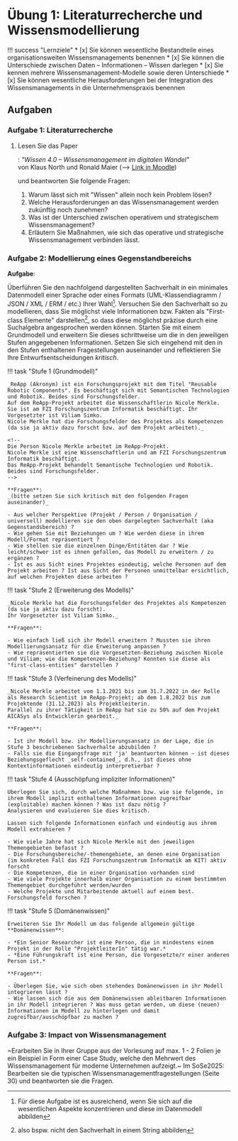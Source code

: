 # Übung 1: Literaturrecherche und Wissensmodellierung

!!! success "Lernziele"
    * [x] Sie können wesentliche Bestandteile eines organisationsweiten Wissensmanagements benennen
    * [x] Sie können die Unterschiede zwischen Daten – Informationen – Wissen  darlegen
    * [x] Sie kennen mehrere Wissensmanagement-Modelle sowie deren Unterschiede
    * [x] Sie können wesentliche Herausforderungen bei der Integration des Wissensmanagements in die Unternehmenspraxis benennen

<!-- !!! warning
    **Aufgabe 1 & 2** sind die PVL für das Modul und müssen bis zur 2. Einheit bearbeitet und via Moodle hochgeladen werden.  -->


## Aufgaben

### Aufgabe 1: Literaturrecherche 

1. Lesen Sie das Paper

    : _"Wissen 4.0 – Wissensmanagement im digitalen Wandel"_  
    von Klaus North und Ronald Maier (--> [Link in Moodle](https://lernen.h-da.de/mod/resource/view.php?id=354866))

    und beantworten Sie folgende Fragen:

    1. Warum lässt sich mit "Wissen" allein noch kein Problem lösen?
    2. Welche Herausforderungen an das Wissensmanagement werden zukünftig noch zunehmen?
    3. Was ist der Unterschied zwischen operativem und strategischem Wissensmanagement?
    4. Erläutern Sie Maßnahmen, wie sich das operative und strategische Wissensmanagement verbinden lässt.


<!--
1. Lesen Sie das **Kapitel 1 - 3** des Buchs
   
    : _"Wissen managen – Wie Unternehmen ihre wertvollste Ressource optimal nutzen" (7. Auflage)_  
    von Gilbert Probst, Steffen Raub, Kai Romhardt ([Link in Moodle](https://lernen.h-da.de/mod/resource/view.php?id=354825)) 
    
    und beantworten Sie folgende Fragen:

    1. Erläutern Sie anhand eines selbst gewählten Beispiels, wie sich die Wertschöpfung durch steigende Wissensintensität bzw. wissensintensive Technologien verändert und verbessert hat (cf. S.7 Intelligente Produkte)
    2. Tragen Sie Maßnahmen zusammen, die den Aufbau einer kollektiven Wissensbasis im Unternehmen unterstützen. Wie kann dies managementseitig ebenfalls unterstützt und gefördert werden?
    3. Erläutern Sie, warum eine kollektive Wissensbasis mehr ist, als die Summe der Experten eines Unternehmens.
    4. Warum ist das Konzept der "Lernenden Organisation" auch in nicht hoch-dynamischen Wirtschaftszweigen wichtig? 
-->



### Aufgabe 2: Modellierung eines Gegenstandbereichs

**Aufgabe**:

Überführen Sie den nachfolgend dargestellten Sachverhalt in ein minimales Datenmodell einer Sprache oder eines Formats (UML-Klassendiagramm / JSON / XML / ERM / etc.) Ihrer Wahl[^2]. Versuchen Sie den Sachverhalt so zu modellieren, dass Sie möglichst viele Informationen bzw. Fakten als "First-class Elemente" darstellen[^3], so dass diese möglichst präzise durch eine Suchalgebra angesprochen werden können. Starten Sie mit einem Grundmodell und erweitern Sie dieses schrittweise um die in den jeweiligen Stufen angegebenen Informationen. Setzen Sie sich eingehend mit den in den Stufen enthaltenen Fragestellungen auseinander und reflektieren Sie Ihre Entwurfsentscheidungen _kritisch_.

<!-- !!! todo "Neue Aufgabe im SoSe 2024" -->
!!! task "Stufe 1 (Grundmodell)"

    _ReApp (Akronym) ist ein Forschungsprojekt mit dem Titel "Reusable Robotic Components". Es beschäftigt sich mit Semantischen Technologien und Robotik. Beides sind Forschungsfelder. 
    Auf dem ReApp-Projekt arbeitet die Wissenschaftlerin Nicole Merkle. Sie ist am FZI Forschungszentrum Informatik beschäftigt. Ihr Vorgesetzter ist Viliam Simko. 
    Nicole Merkle hat die Forschungsfelder des Projektes als Kompetenzen (da sie ja aktiv dazu forscht bzw. auf dem Projekt arbeitet)._

    <!-- 
    Die Person Nicole Merkle arbeitet im ReApp-Projekt.
    Nicole Merkle ist eine Wissenschaftlerin und am FZI Forschungszentrum Informatik beschäftigt.
    Das ReApp-Projekt behandelt Semantische Technologien und Robotik. Beides sind Forschungsfelder.
    -->

    **Fragen**:
    _(bitte setzen Sie sich kritisch mit den folgenden Fragen auseinander)_

    - Aus welcher Perspektive (Projekt / Person / Organisation / universell) modellieren sie den oben dargelegten Sachverhalt (aka Gegenstandsbereich) ?
    - Wie gehen Sie mit Beziehungen um ? Wie werden diese in ihrem Modell/Format repräsentiert ?
    - Wie stellen sie die einzelnen Dinge/Entitäten dar ? Wie leicht/schwer ist es ihnen gefallen, das Modell zu erweitern / zu ergänzen ?
    - Ist es aus Sicht eines Projektes eindeutig, welche Personen auf dem Projekt arbeiten ? Ist aus Sicht der Personen unmittelbar ersichtlich, auf welchen Projekten diese arbeiten ?


!!! task "Stufe 2 (Erweiterung des Modells)"

    _Nicole Merkle hat die Forschungsfelder des Projektes als Kompetenzen (da sie ja aktiv dazu forscht).  
    Ihr Vorgesetzter ist Viliam Simko._

    **Fragen**:

    - Wie einfach ließ sich ihr Modell erweitern ? Mussten sie ihren Modellierungsansatz für die Erweiterung anpassen ?
    - Wie repräsentierten sie die Vorgesetzten-Beziehung zwischen Nicole und Viliam; wie die Kompetenzen-Beziehung? Konnten sie diese als "first-class-entities" darstellen ? 


!!! task "Stufe 3 (Verfeinerung des Modells)"

    _Nicole Merkle arbeitet vom 1.1.2021 bis zum 31.7.2022 in der Rolle als Research Scientist im ReApp-Projekt; ab dem 1.8.2022 bis zum Projektende (31.12.2023) als Projektleiterin.
    Parallel zu ihrer Tätigkeit in ReApp hat sie zu 50% auf dem Projekt AICASys als Entwicklerin gearbeit._

    **Fragen**:

    - Ist ihr Modell bzw. ihr Modellierungsansatz in der Lage, die in Stufe 3 beschriebenen Sachverhalte abzubilden ?
    - Falls sie die Eingangsfrage mit 'ja' beantworten können – ist dieses Beziehungsgeflecht _self-contained_, d.h., ist dieses ohne Kontextinformationen eindeutig interpretierbar ?


!!! task "Stufe 4 (Ausschöpfung impliziter Informationen)"

    Überlegen Sie sich, durch welche Maßnahmen bzw. wie sie folgende, in ihrem Modell implizit enthaltenen Informationen zugreifbar (exploitable) machen können ? Was ist dazu nötig ?  
    Analysieren und evaluieren Sie dies kritisch. 

    Lassen sich folgende Informationen einfach und eindeutig aus ihrem Modell extrahieren ?

    - Wie viele Jahre hat sich Nicole Merkle mit den jeweiligen Themengebieten befasst ?
    - Die Forschungsbereiche/-themengebiete, an denen eine Organisation (im konkreten Fall das FZI Forschungszentrum Informatik am KIT) aktiv forscht
    - Die Kompetenzen, die in einer Organisation vorhanden sind
    - Wie viele Projekte innerhalb einer Organisation zu einem bestimmten Themengebiet durchgeführt werden/wurden
    - Welche Projekte und Mitarbeitende aktuell auf einem best. Forschungsfeld forschen ?


!!! task "Stufe 5 (Domänenwissen)"

    Erweiteren Sie Ihr Modell um das folgende allgemein gültige **Domänenwissen**:

    - *Ein Senior Researcher ist eine Person, die in mindestens einem Projekt in der Rolle "ProjektleiterIn" tätig war.*
    - *Eine Führungskraft ist eine Person, die Vorgesetzte/r einer anderen Person ist.*

    **Fragen**:

    - Überlegen Sie, wie sich oben stehendes Domänenwissen in ihr Modell integrieren lässt ? 
    - Wie lassen sich die aus dem Domänenwissen ableitbaren Informationen in ihr Modell integrieren ? Was muss getan werden, um diese (neuen) Informationen im Modell zu hinterlegen und damit zugreifbar/ausschöpfbar zu machen ?
    



<!--
**Aufgabe**:  

Überführen Sie den nachfolgend dargestellten Sachverhalt in ein minimales Datenmodell einer Sprache oder eines Formats (UML-Klassendiagramm / JSON / XML / ERM / etc.) Ihrer Wahl[^2]. Versuchen Sie den Sachverhalt so zu modellieren, dass Sie möglichst viele Informationen bzw. Fakten als "First-class Elemente" darstellen[^3], so dass diese möglichst präzise durch eine Suchalgebra angesprochen werden können. Starten Sie mit einem Grundmodell und erweitern Sie dieses schrittweise (die neu hinzugekommenen bzw. präzisierten Aspekte sind jeweils *{++grün++}* hinterlegt):
: "*{++Prof. Dr. Kai Renz wird neues Mitglied des Stundenplanerteams++}*."

Ergänzen Sie nun Ihr Datenmodell um die folgenden konkretisierenden Sachverhalte[^1]:

Erster Schritt
: "_{++Der Fachbereichsrat beschloss++}:  
    Prof. Dr. Kai Renz wird neues Mitglied des Stundenplanerteams_"

Zweiter Schritt
: "_{++In seiner konstituierenden Sitzung vom 25.06.2019++} beschloss der Fachbereichsrat:  
    Prof. Dr. Kai Renz wird neues Mitglied des Stundenplanerteams._"

Dritter Schritt
: "_In seiner konstituierenden Sitzung vom 25.06.2019 beschloss der Fachbereichsrat {++in Anlehnung an das Protokoll vom 17.05.2019++}:  
    Prof. Dr. Kai Renz wird neues Mitglied des Stundenplanerteams._"

Vierter Schritt
: "_In seiner konstituierenden Sitzung vom 25.06.2019 beschloss der Fachbereichsrat in Bezug auf {++Berichtspunkt Nr. 5++} des Protokolls vom 17.05.2019:  
    Prof. Dr. Kai Renz wird neues Mitglied des Stundenplanerteams._"

**Reflektieren Sie**:

* _Wie gut konnte Ihr gewähltes Datenmodell die in den einzelnen Schritten beschriebenen Konkretisierungen abbilden ohne das ganze Modell umzukrempeln ?_
* _Wie ließen sich die Beziehungen zwischen den beschriebenen Dingen abbilden ?_
* _Konnten Sie den Beziehungen bestimmte Eigenschaften zuweisen oder diese verfeinern?_
* _Wie ließen sich Aussagen über Aussagen oder Aussagen über Sachverhalte darstellen ?_
* _Ist ihr gewähltes Datenmodell ausdrucksmächtig und gleichzeitig flexibel genug, um auf andere Anwendungsgebiete bzw. vergleichbare Gegenstandsbereiche übertragen werden zu können ?_
-->



<!--

### Aufgabe 3: Literaturrecherche

1. Lesen Sie das Paper

    : _"Wissen 4.0 – Wissensmanagement im digitalen Wandel"_  
    von Klaus North und Ronald Maier ([Link in Moodle](https://lernen.h-da.de/mod/resource/view.php?id=354866))

    und beantworten Sie folgende Fragen:

    1. Warum lässt sich mit "Wissen" allein noch kein Problem lösen?
    2. Welche Herausforderungen an das Wissensmanagement werden zukünftig noch zunehmen?
    3. Was ist der Unterschied zwischen operativem und strategischem Wissensmanagement?
    4. Erläutern Sie Maßnahmen, wie sich das operative und strategische Wissensmanagement verbinden lässt.
-->

<!-- 
### Aufgabe 4: Reflektion der 1. Einheit

1. Beantworten Sie die Fragen zur Lernzielkontrolle auf der letzten Seite des Foliensatzes zur 1. Einheit (Wissensmanagement). 
-->

### Aufgabe 3: Impact von Wissensmanagement

~Erarbeiten Sie in Ihrer Gruppe aus der Vorlesung auf max. 1 - 2 Folien je ein Beispiel in Form einer Case Study, welche den Mehrwert des Wissensmanagement für moderne Unternehmen aufzeigt.~
Im SoSe2025: Bearbeiten sie die typischen Wissensmanagementfragestellungen (Seite 30) und beantworten sie die Fragen.




[^1]: Die folgenden Schritte stellen jeweils eine Verfeinerung bzw. Konkretisierung des beschriebenen Sachverhalts dar. 

[^2]: Für diese Aufgabe ist es ausreichend, wenn Sie sich auf die wesentlichen Aspekte konzentrieren und diese im Datenmodell abbilden

[^3]: also bspw. nicht den Sachverhalt in einem String abbilden
